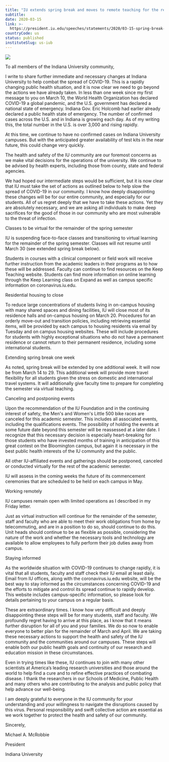 ```yaml
---
title: "IU extends spring break and moves to remote teaching for the remainder of the spring 2020 semester: 2020: Statements: Select Speeches: Office of the President: Indiana University"
subtitle: 
date: 2020-03-15
link: >-
  https://president.iu.edu/speeches/statements/2020/03-15-spring-break-remote-teaching-extension-covid-19.html
countryCode: us
status: published
instituteSlug: us-iub
---
```

![](https://president.iu.edu/images/social/mam-headshot-social.jpg)

To all members of the Indiana University community,

I write to share further immediate and necessary changes at Indiana University to help combat the spread of COVID-19. This is a rapidly changing public health situation, and it is now clear we need to go beyond the actions we have already taken. In less than one week since my first message to you on March 10, the World Health Organization has declared COVID-19 a global pandemic, and the U.S. government has declared a national state of emergency. Indiana Gov. Eric Holcomb had earlier already declared a public health state of emergency. The number of confirmed cases across the U.S. and in Indiana is growing each day. As of my writing this, the total number in the U.S. is over 3,000 and rising rapidly.

At this time, we continue to have no confirmed cases on Indiana University campuses. But with the anticipated greater availability of test kits in the near future, this could change very quickly.

The health and safety of the IU community are our foremost concerns as we make vital decisions for the operations of the university. We continue to be advised by health experts, including those from county, state and federal agencies.

We had hoped our intermediate steps would be sufficient, but it is now clear that IU must take the set of actions as outlined below to help slow the spread of COVID-19 in our community. I know how deeply disappointing these changes will be for our entire community, and especially for our students. All of us regret deeply that we have to take these actions. Yet they are absolutely necessary, and we are asking all individuals to make deep sacrifices for the good of those in our community who are most vulnerable to the threat of infection.

Classes to be virtual for the remainder of the spring semester

IU is suspending face-to-face classes and transitioning to virtual learning for the remainder of the spring semester. Classes will not resume until March 30 (see extended spring break below).

Students in courses with a clinical component or field work will receive further instruction from the academic leaders in their programs as to how these will be addressed. Faculty can continue to find resources on the Keep Teaching website. Students can find more information on online learning through the Keep Learning class on Expand as well as campus specific information on coronavirus.iu.edu.

Residential housing to close

To reduce large concentrations of students living in on-campus housing with many shared spaces and dining facilities, IU will close most of its residence halls and on-campus housing on March 20. Procedures for an orderly move-out and transition policies, including retrieving essential items, will be provided by each campus to housing residents via email by Tuesday and on campus housing websites. These will include procedures for students with highly exceptional situations who do not have a permanent residence or cannot return to their permanent residence, including some international students.

Extending spring break one week

As noted, spring break will be extended by one additional week. It will now be from March 14 to 29. This additional week will provide more travel flexibility for all students given the stress on domestic and international travel systems. It will additionally give faculty time to prepare for completing the semester via virtual teaching.

Canceling and postponing events

Upon the recommendation of the IU Foundation and in the continuing interest of safety, the Men's and Women's Little 500 bike races are canceled for this academic semester. This includes all associated events, including the qualifications events. The possibility of holding the events at some future date beyond this semester will be reassessed at a later date. I recognize that this necessary decision is especially heart-breaking for those students who have invested months of training in anticipation of this great contest on the Bloomington campus, but again it is necessary in the best public health interests of the IU community and the public.

All other IU-affiliated events and gatherings should be postponed, canceled or conducted virtually for the rest of the academic semester.

IU will assess in the coming weeks the future of its commencement ceremonies that are scheduled to be held on each campus in May.

Working remotely

IU campuses remain open with limited operations as I described in my Friday letter.

Just as virtual instruction will continue for the remainder of the semester, staff and faculty who are able to meet their work obligations from home by telecommuting, and are in a position to do so, should continue to do this. Unit heads should continue to be as flexible as possible, considering the nature of the work and whether the necessary tools and technology are available to allow employees to fully perform their job duties away from campus.

Staying informed

As the worldwide situation with COVID-19 continues to change rapidly, it is vital that all students, faculty and staff check their IU email at least daily. Email from IU offices, along with the coronavirus.iu.edu website, will be the best way to stay informed as the circumstances concerning COVID-19 and the efforts to mitigate and control its spread continue to rapidly develop. This website includes campus-specific information, so please look for details pertaining to your campus on a regular basis.

These are extraordinary times. I know how very difficult and deeply disappointing these steps will be for many students, staff and faculty. We profoundly regret having to arrive at this place, as I know that it means further disruption for all of you and your families. We do so now to enable everyone to better plan for the remainder of March and April. We are taking these necessary actions to support the health and safety of the IU community and the communities around our campuses. These steps will enable both our public health goals and continuity of our research and education mission in these circumstances.

Even in trying times like these, IU continues to join with many other scientists at America’s leading research universities and those around the world to help find a cure and to refine effective practices of combating disease. I thank the researchers in our Schools of Medicine, Public Health and many others who are contributing to the analysis and public policy that help advance our well-being.

I am deeply grateful to everyone in the IU community for your understanding and your willingness to navigate the disruptions caused by this virus. Personal responsibility and swift collective action are essential as we work together to protect the health and safety of our community.

Sincerely,



Michael A. McRobbie

President

Indiana University